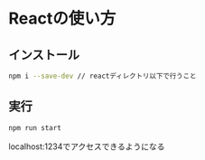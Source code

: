 # Reactの使い方
## インストール
```sh
npm i --save-dev // reactディレクトリ以下で行うこと
```
## 実行
```sh
npm run start
```
localhost:1234でアクセスできるようになる

